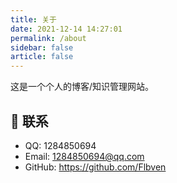 ```yaml
---
title: 关于
date: 2021-12-14 14:27:01
permalink: /about
sidebar: false
article: false
---
```




<!-- <div style="width: 300px;height: 300px;position: fixed;bottom: 0;left: 0;z-index: 1;">
  <script type="text/javascript" src="//rf.revolvermaps.com/0/0/8.js?i=5e4x5w8cxxb&amp;m=0&amp;c=ff0000&amp;cr1=ffffff&amp;f=arial&amp;l=33&amp;bv=80" async="async"></script>
</div> -->

<!-- 小熊猫 -->
<!-- <img src="/img/panda-waving.png" class="panda no-zoom" style="width: 130px;height: 115px;opacity: 0.8;margin-bottom: -4px;padding-bottom:0;position: fixed;bottom: 0;left: 0.5rem;z-index: 1;"> -->

这是一个个人的博客/知识管理网站。

## :email: 联系

- QQ: <a :href="qqUrl" class='qq'>1284850694</a>
- Email:  <a href="mailto:1284850694@qq.com">1284850694@qq.com</a>
- GitHub: <https://github.com/Flbven>


<script>
  export default {
    data(){
      return {
        qqUrl: 'tencent://message/?uin=1284850694&Site=&Menu=yes'
      }
    },
    mounted(){
      const flag =  navigator.userAgent.match(/(phone|pad|pod|iPhone|iPod|ios|iPad|Android|Mobile|BlackBerry|IEMobile|MQQBrowser|JUC|Fennec|wOSBrowser|BrowserNG|WebOS|Symbian|Windows Phone)/i);
      if(flag){
        this.qqUrl = 'mqqwpa://im/chat?chat_type=wpa&uin=1284850694&version=1&src_type=web&web_src=oicqzone.com'
      }
    }
  }
</script>
